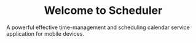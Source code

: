 <div align="center">
  
#  Welcome to Scheduler

</div>

A powerful effective time-management and scheduling calendar service application for mobile devices.
